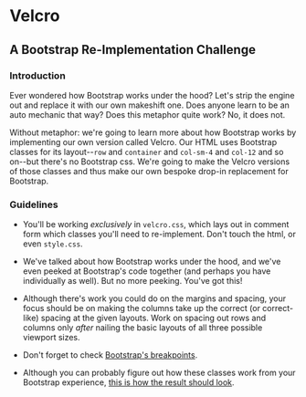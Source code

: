 # Velcro
## A Bootstrap Re-Implementation Challenge

### Introduction

Ever wondered how Bootstrap works under the hood? Let's strip the engine out and replace it with our own makeshift one. Does anyone learn to be an auto mechanic that way? Does this metaphor quite work? No, it does not.

Without metaphor: we're going to learn more about how Bootstrap works by implementing our own version called Velcro. Our HTML uses Bootstrap classes for its layout--`row` and `container` and `col-sm-4` and `col-12` and so on--but there's no Bootstrap css. We're going to make the Velcro versions of those classes and thus make our own bespoke drop-in replacement for Bootstrap.


### Guidelines

* You'll be working _exclusively_ in `velcro.css`, which lays out in comment form which classes you'll need to re-implement. Don't touch the html, or even `style.css`.

* We've talked about how Bootstrap works under the hood, and we've even peeked at Bootstrap's code together (and perhaps you have individually as well). But no more peeking. You've got this!

* Although there's work you could do on the margins and spacing, your focus should be on making the columns take up the correct (or correct-like) spacing at the  given layouts. Work on spacing out rows and columns only _after_ nailing the basic layouts of all three possible viewport sizes.

* Don't forget to check [Bootstrap's breakpoints](https://getbootstrap.com/docs/4.3/layout/overview/#responsive-breakpoints).

* Although you can probably figure out how these classes work from your Bootstrap experience, [this is how the result should look](http://velcro-goal.surge.sh/).